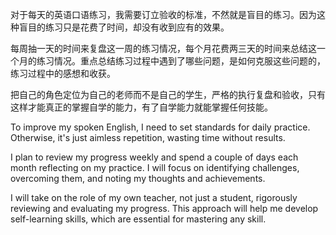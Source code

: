 对于每天的英语口语练习，我需要订立验收的标准，不然就是盲目的练习。因为这种盲目的练习只是花费了时间，却没有收到应有的效果。

每周抽一天的时间来复盘这一周的练习情况，每个月花费两三天的时间来总结这一个月的练习情况。重点总结练习过程中遇到了哪些问题，是如何克服这些问题的，练习过程中的感想和收获。

把自己的角色定位为自己的老师而不是自己的学生，严格的执行复盘和验收，只有这样才能真正的掌握自学的能力，有了自学能力就能掌握任何技能。

To improve my spoken English, I need to set standards for daily practice. Otherwise, it's just aimless repetition, wasting time without results.

I plan to review my progress weekly and spend a couple of days each month reflecting on my practice. I will focus on identifying challenges, overcoming them, and noting my thoughts and achievements.

I will take on the role of my own teacher, not just a student, rigorously reviewing and evaluating my progress. This approach will help me develop self-learning skills, which are essential for mastering any skill.
